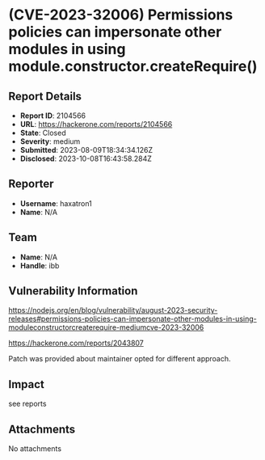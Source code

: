 # (CVE-2023-32006) Permissions policies can impersonate other modules in using module.constructor.createRequire() 

## Report Details
- **Report ID**: 2104566
- **URL**: https://hackerone.com/reports/2104566
- **State**: Closed
- **Severity**: medium
- **Submitted**: 2023-08-09T18:34:34.126Z
- **Disclosed**: 2023-10-08T16:43:58.284Z

## Reporter
- **Username**: haxatron1
- **Name**: N/A

## Team
- **Name**: N/A
- **Handle**: ibb

## Vulnerability Information
https://nodejs.org/en/blog/vulnerability/august-2023-security-releases#permissions-policies-can-impersonate-other-modules-in-using-moduleconstructorcreaterequire-mediumcve-2023-32006

https://hackerone.com/reports/2043807

Patch was provided about maintainer opted for different approach.

## Impact

see reports

## Attachments
No attachments
